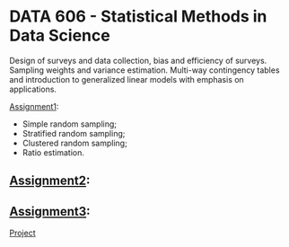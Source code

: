 # DATA 606 - Statistical Methods in Data Science 
Design of surveys and data collection, bias and efficiency of surveys. Sampling weights and variance estimation. Multi-way contingency tables and introduction to generalized linear models with emphasis on applications.

[Assignment1](01_assignment/solution.md): 
- Simple random sampling;
- Stratified random sampling;
- Clustered random sampling;
- Ratio estimation.

[Assignment2](02_assignment/solution.md): 
- 

[Assignment3](03_assignment/solutions.md): 
- 
  
[Project](A.md)
